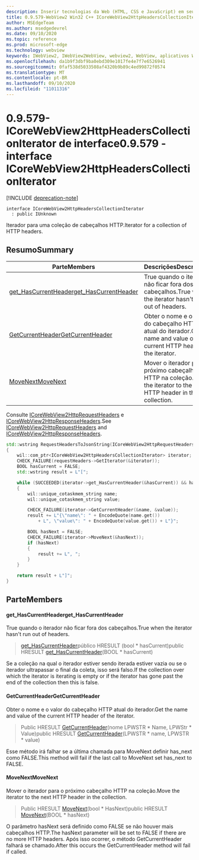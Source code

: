 ```yaml
---
description: Inserir tecnologias da Web (HTML, CSS e JavaScript) em seus aplicativos nativos com o controle WebView2 do Microsoft Edge
title: 0.9.579-WebView2 Win32 C++ ICoreWebView2HttpHeadersCollectionIterator
author: MSEdgeTeam
ms.author: msedgedevrel
ms.date: 09/10/2020
ms.topic: reference
ms.prod: microsoft-edge
ms.technology: webview
keywords: IWebView2, IWebView2WebView, webview2, WebView, aplicativos Win32, Win32, Edge, ICoreWebView2, ICoreWebView2Controller, controle do navegador, HTML Edge, ICoreWebView2HttpHeadersCollectionIterator
ms.openlocfilehash: da1b9f3dbf9ba0ebd309e1017fe4e7f7e6526941
ms.sourcegitcommit: 0faf538d5033508af4320b9b89c4ed99872f0574
ms.translationtype: MT
ms.contentlocale: pt-BR
ms.lasthandoff: 09/10/2020
ms.locfileid: "11011316"
---
```

# <span data-ttu-id="51b58-104">0.9.579-ICoreWebView2HttpHeadersCollectionIterator de interface</span><span class="sxs-lookup"><span data-stu-id="51b58-104">0.9.579 - interface ICoreWebView2HttpHeadersCollectionIterator</span></span> 

[!INCLUDE [deprecation-note](../../includes/deprecation-note.md)]

```
interface ICoreWebView2HttpHeadersCollectionIterator
  : public IUnknown
```

<span data-ttu-id="51b58-105">Iterador para uma coleção de cabeçalhos HTTP.</span><span class="sxs-lookup"><span data-stu-id="51b58-105">Iterator for a collection of HTTP headers.</span></span>

## <span data-ttu-id="51b58-106">Resumo</span><span class="sxs-lookup"><span data-stu-id="51b58-106">Summary</span></span>

 <span data-ttu-id="51b58-107">Parte</span><span class="sxs-lookup"><span data-stu-id="51b58-107">Members</span></span>                        | <span data-ttu-id="51b58-108">Descrições</span><span class="sxs-lookup"><span data-stu-id="51b58-108">Descriptions</span></span>
--------------------------------|---------------------------------------------
[<span data-ttu-id="51b58-109">get_HasCurrentHeader</span><span class="sxs-lookup"><span data-stu-id="51b58-109">get_HasCurrentHeader</span></span>](#get_hascurrentheader) | <span data-ttu-id="51b58-110">True quando o iterador não ficar fora dos cabeçalhos.</span><span class="sxs-lookup"><span data-stu-id="51b58-110">True when the iterator hasn't run out of headers.</span></span>
[<span data-ttu-id="51b58-111">GetCurrentHeader</span><span class="sxs-lookup"><span data-stu-id="51b58-111">GetCurrentHeader</span></span>](#getcurrentheader) | <span data-ttu-id="51b58-112">Obter o nome e o valor do cabeçalho HTTP atual do iterador.</span><span class="sxs-lookup"><span data-stu-id="51b58-112">Get the name and value of the current HTTP header of the iterator.</span></span>
[<span data-ttu-id="51b58-113">MoveNext</span><span class="sxs-lookup"><span data-stu-id="51b58-113">MoveNext</span></span>](#movenext) | <span data-ttu-id="51b58-114">Mover o iterador para o próximo cabeçalho HTTP na coleção.</span><span class="sxs-lookup"><span data-stu-id="51b58-114">Move the iterator to the next HTTP header in the collection.</span></span>

<span data-ttu-id="51b58-115">Consulte [ICoreWebView2HttpRequestHeaders](icorewebview2httprequestheaders.md) e [ICoreWebView2HttpResponseHeaders](icorewebview2httpresponseheaders.md).</span><span class="sxs-lookup"><span data-stu-id="51b58-115">See [ICoreWebView2HttpRequestHeaders](icorewebview2httprequestheaders.md) and [ICoreWebView2HttpResponseHeaders](icorewebview2httpresponseheaders.md).</span></span> 
```cpp
std::wstring RequestHeadersToJsonString(ICoreWebView2HttpRequestHeaders* requestHeaders)
{
    wil::com_ptr<ICoreWebView2HttpHeadersCollectionIterator> iterator;
    CHECK_FAILURE(requestHeaders->GetIterator(&iterator));
    BOOL hasCurrent = FALSE;
    std::wstring result = L"[";

    while (SUCCEEDED(iterator->get_HasCurrentHeader(&hasCurrent)) && hasCurrent)
    {
        wil::unique_cotaskmem_string name;
        wil::unique_cotaskmem_string value;

        CHECK_FAILURE(iterator->GetCurrentHeader(&name, &value));
        result += L"{\"name\": " + EncodeQuote(name.get())
            + L", \"value\": " + EncodeQuote(value.get()) + L"}";

        BOOL hasNext = FALSE;
        CHECK_FAILURE(iterator->MoveNext(&hasNext));
        if (hasNext)
        {
            result += L", ";
        }
    }

    return result + L"]";
}
```

## <span data-ttu-id="51b58-116">Parte</span><span class="sxs-lookup"><span data-stu-id="51b58-116">Members</span></span>

#### <span data-ttu-id="51b58-117">get_HasCurrentHeader</span><span class="sxs-lookup"><span data-stu-id="51b58-117">get_HasCurrentHeader</span></span> 

<span data-ttu-id="51b58-118">True quando o iterador não ficar fora dos cabeçalhos.</span><span class="sxs-lookup"><span data-stu-id="51b58-118">True when the iterator hasn't run out of headers.</span></span>

> <span data-ttu-id="51b58-119">[get_HasCurrentHeader](#get_hascurrentheader)público HRESULT (bool \* hasCurrent)</span><span class="sxs-lookup"><span data-stu-id="51b58-119">public HRESULT [get_HasCurrentHeader](#get_hascurrentheader)(BOOL \* hasCurrent)</span></span>

<span data-ttu-id="51b58-120">Se a coleção na qual o iterador estiver sendo iterada estiver vazia ou se o iterador ultrapassar o final da coleta, isso será falso.</span><span class="sxs-lookup"><span data-stu-id="51b58-120">If the collection over which the iterator is iterating is empty or if the iterator has gone past the end of the collection then this is false.</span></span>

#### <span data-ttu-id="51b58-121">GetCurrentHeader</span><span class="sxs-lookup"><span data-stu-id="51b58-121">GetCurrentHeader</span></span> 

<span data-ttu-id="51b58-122">Obter o nome e o valor do cabeçalho HTTP atual do iterador.</span><span class="sxs-lookup"><span data-stu-id="51b58-122">Get the name and value of the current HTTP header of the iterator.</span></span>

> <span data-ttu-id="51b58-123">Public HRESULT [GetCurrentHeader](#getcurrentheader)(nome LPWSTR \* Name, LPWStr \* Value)</span><span class="sxs-lookup"><span data-stu-id="51b58-123">public HRESULT [GetCurrentHeader](#getcurrentheader)(LPWSTR \* name, LPWSTR \* value)</span></span>

<span data-ttu-id="51b58-124">Esse método irá falhar se a última chamada para MoveNext definir has_next como FALSE.</span><span class="sxs-lookup"><span data-stu-id="51b58-124">This method will fail if the last call to MoveNext set has_next to FALSE.</span></span>

#### <span data-ttu-id="51b58-125">MoveNext</span><span class="sxs-lookup"><span data-stu-id="51b58-125">MoveNext</span></span> 

<span data-ttu-id="51b58-126">Mover o iterador para o próximo cabeçalho HTTP na coleção.</span><span class="sxs-lookup"><span data-stu-id="51b58-126">Move the iterator to the next HTTP header in the collection.</span></span>

> <span data-ttu-id="51b58-127">Public HRESULT [MoveNext](#movenext)(bool \* HasNext)</span><span class="sxs-lookup"><span data-stu-id="51b58-127">public HRESULT [MoveNext](#movenext)(BOOL \* hasNext)</span></span>

<span data-ttu-id="51b58-128">O parâmetro hasNext será definido como FALSE se não houver mais cabeçalhos HTTP.</span><span class="sxs-lookup"><span data-stu-id="51b58-128">The hasNext parameter will be set to FALSE if there are no more HTTP headers.</span></span> <span data-ttu-id="51b58-129">Após isso ocorrer, o método GetCurrentHeader falhará se chamado.</span><span class="sxs-lookup"><span data-stu-id="51b58-129">After this occurs the GetCurrentHeader method will fail if called.</span></span>

